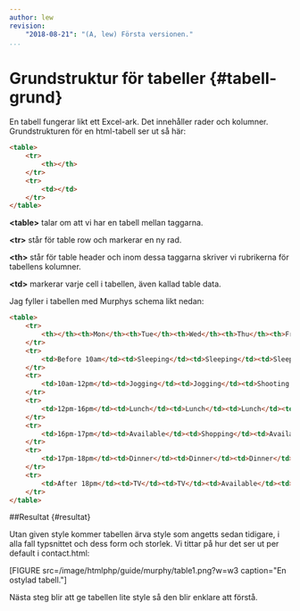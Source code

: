 ```yaml
---
author: lew
revision:
    "2018-08-21": "(A, lew) Första versionen."
...
```

Grundstruktur för tabeller {#tabell-grund}
=======================

En tabell fungerar likt ett Excel-ark. Det innehåller rader och kolumner. Grundstrukturen för en html-tabell ser ut så här:

```html
<table>
    <tr>
        <th></th>
    </tr>
    <tr>
        <td></td>
    </tr>
</table>
```

**&lt;table&gt;** talar om att vi har en tabell mellan taggarna.

**&lt;tr&gt;** står för table row och markerar en ny rad.

**&lt;th&gt;** står för table header och inom dessa taggarna skriver vi rubrikerna för tabellens kolumner.

**&lt;td&gt;** markerar varje cell i tabellen, även kallad table data.

Jag fyller i tabellen med Murphys schema likt nedan:

```html
<table>
    <tr>
        <th></th><th>Mon</th><th>Tue</th><th>Wed</th><th>Thu</th><th>Fri</th><th>Sat</th><th>Sun</th>
    </tr>
    <tr>
        <td>Before 10am</td><td>Sleeping</td><td>Sleeping</td><td>Sleeping</td><td>Sleeping</td><td>Sleeping</td><td>Sleeping</td><td>Sleeping</td>
    </tr>
    <tr>
        <td>10am-12pm</td><td>Jogging</td><td>Jogging</td><td>Shooting range</td><td>Shooting range</td><td>Shooting range</td><td>Gym</td><td>Shooting range</td>
    </tr>
    <tr>
        <td>12pm-16pm</td><td>Lunch</td><td>Lunch</td><td>Lunch</td><td>Lunch</td><td>Lunch</td><td>Lunch</td><td>Lunch</td>
    </tr>
    <tr>
        <td>16pm-17pm</td><td>Available</td><td>Shopping</td><td>Available</td><td>Tennis</td><td>Gym</td><td>Available</td><td>Available</td>
    </tr>
    <tr>
        <td>17pm-18pm</td><td>Dinner</td><td>Dinner</td><td>Dinner</td><td>Dinner</td><td>Dinner</td><td>Dinner</td><td>Dinner</td>
    </tr>
    <tr>
        <td>After 18pm</td><td>TV</td><td>TV</td><td>Available</td><td>TV</td><td>Available</td><td>TV</td><td>TV</td>
    </tr>
</table>
```



##Resultat {#resultat}

Utan given style kommer tabellen ärva style som angetts sedan tidigare, i alla fall typsnittet och dess form och storlek. Vi tittar på hur det ser ut per default i contact.html:

[FIGURE src=/image/htmlphp/guide/murphy/table1.png?w=w3 caption="En ostylad tabell."]

Nästa steg blir att ge tabellen lite style så den blir enklare att förstå.
